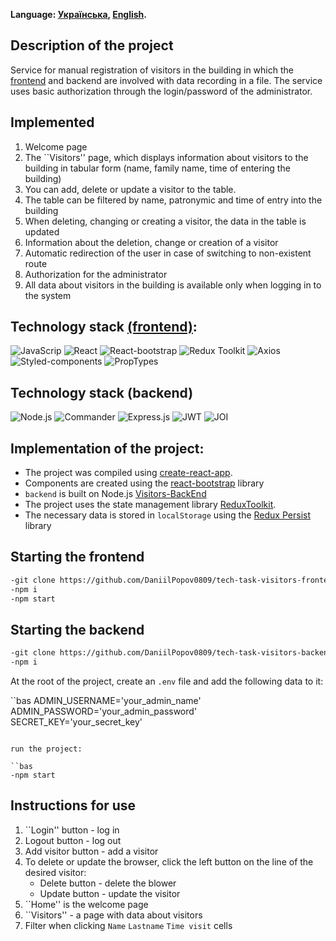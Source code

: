 **Language: [Українська](README.md), [English](README.en.md).**

## Description of the project

Service for manual registration of visitors in the building in which the [frontend](https://github.com/DaniilPopov0809/tech-task-visitors-frontend) and backend are involved with data recording in a file.
The service uses basic authorization through the login/password of the administrator.

## Implemented

1. Welcome page
2. The ``Visitors'' page, which displays information about visitors to the building in tabular form (name, family name,
   time of entering the building)
3. You can add, delete or update a visitor to the table.
4. The table can be filtered by name, patronymic and time of entry into the building
5. When deleting, changing or creating a visitor, the data in the table is updated
6. Information about the deletion, change or creation of a visitor
7. Automatic redirection of the user in case of switching to non-existent route
8. Authorization for the administrator
9. All data about visitors in the building is available only when logging in to the system

## Technology stack [(frontend)](https://github.com/DaniilPopov0809/tech-task-visitors-frontend):

![JavaScrip](https://img.shields.io/badge/JavaScript-323330?style=for-the-badge&logo=javascript&logoColor=F7DF1E)
![React](https://img.shields.io/badge/React-20232A?style=for-the-badge&logo=react&logoColor=61DAFB)
![React-bootstrap](https://img.shields.io/badge/Reactbootstrap-35FFF8?style=for-the-badge)
![Redux Toolkit](https://img.shields.io/badge/redux-36084F?style=for-the-badge&logo=Redux&logoColor=A50EF7)
![Axios](https://img.shields.io/badge/axios-20232A?style=for-the-badge&logo=axios&logoColor=61DAFB)
![Styled-components](https://img.shields.io/badge/Proptypes-090000?style=for-the-badge)
![PropTypes](https://img.shields.io/badge/PropTypes-0BEDD7?style=for-the-badge)

## Technology stack (backend)

![Node.js](https://img.shields.io/badge/Node.js-339933?style=for-the-badge&logo=nodedotjs&logoColor=white)
![Commander](https://img.shields.io/badge/commander-000000?style=for-the-badge)
![Express.js](https://img.shields.io/badge/Express.js-000000?style=for-the-badge&logo=express&logoColor=white)
![JWT](https://img.shields.io/badge/jwt-ED0B2F?style=for-the-badge)
![JOI](https://img.shields.io/badge/joi-F1FD1D?style=for-the-badge)

## Implementation of the project:

- The project was compiled using [create-react-app](https://create-react-app.dev/).
- Components are created using the [react-bootstrap](https://react-bootstrap.netlify.app/) library
- `backend` is built on Node.js [Visitors-BackEnd](https://github.com/DaniilPopov0809/tech-task-visitors-backend)
- The project uses the state management library [ReduxToolkit](https://redux-toolkit.js.org/).
- The necessary data is stored in `localStorage` using the [Redux Persist](https://www.npmjs.com/package/redux-persist) library

## Starting the frontend

```bash
-git clone https://github.com/DaniilPopov0809/tech-task-visitors-frontend.git
-npm i
-npm start
```

## Starting the backend

```bash
-git clone https://github.com/DaniilPopov0809/tech-task-visitors-backend.git
-npm i
```

At the root of the project, create an `.env` file and add the following data to it:

``bas
ADMIN_USERNAME='your_admin_name'
ADMIN_PASSWORD='your_admin_password'
SECRET_KEY='your_secret_key'

```

run the project:

``bas
-npm start
```

## Instructions for use

1. ``Login'' button - log in
2. Logout button - log out
3. Add visitor button - add a visitor
4. To delete or update the browser, click the left button on the line of the desired visitor:
   - Delete button - delete the blower
   - Update button - update the visitor
5. ``Home'' is the welcome page
6. ``Visitors'' - a page with data about visitors
7. Filter when clicking `Name` `Lastname` `Time visit` cells
